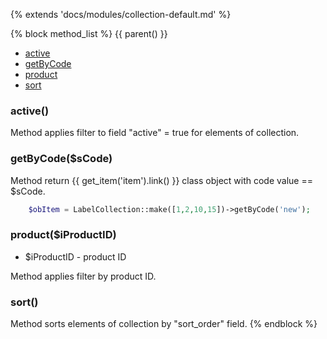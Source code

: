 {% extends 'docs/modules/collection-default.md' %}

{% block method_list %}
{{ parent() }}

* [active](#active)
* [getByCode](#getbycodescode)
* [product](#productiproductid)
* [sort](#sort)

### active()

Method applies filter to field "active" = true  for elements of collection.

### getByCode($sCode)

Method return {{ get_item('item').link() }} class object with code value == $sCode.
```php
    $obItem = LabelCollection::make([1,2,10,15])->getByCode('new');
``` 

### product($iProductID)
  * $iProductID - product ID

Method applies filter by product ID.

### sort()

Method sorts elements of collection by "sort_order" field.
{% endblock %}